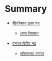 # Summary

- [জীববিজ্ঞান প্রথম পত্র](./জীববিজ্ঞান_1/init.md)
    - [কোষ বিভাজন](./জীববিজ্ঞান_1/কোষ_বিভাজন.md)

- [রসায়ন দ্বিতীয় পত্র](./রসায়ন_2/init.md)
    - [পরিমানগত রসায়ন](./রসায়ন_2/পরিমানগত_রসায়ন.md)
